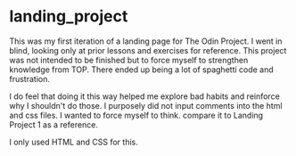 # landing_project

This was my first iteration of a landing page for The Odin Project.
I went in blind, looking only at prior lessons and exercises for reference.
This project was not intended to be finished but to force myself to strengthen knowledge from TOP.
There ended up being a lot of spaghetti code and frustration.

I do feel that doing it this way helped me explore bad habits and reinforce why I shouldn't do those.
I purposely did not input comments into the html and css files. I wanted to force myself to think.
compare it to Landing Project 1 as a reference.


I only used HTML and CSS for this.
